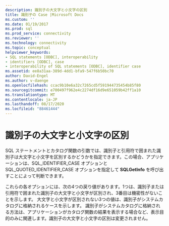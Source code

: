 ```yaml
---
description: 識別子の大文字と小文字の区別
title: 識別子の Case |Microsoft Docs
ms.custom: ''
ms.date: 01/19/2017
ms.prod: sql
ms.prod_service: connectivity
ms.reviewer: ''
ms.technology: connectivity
ms.topic: conceptual
helpviewer_keywords:
- SQL statements [ODBC], interoperability
- identifiers [ODBC], case
- interoperability of SQL statements [ODBC], identifier case
ms.assetid: ee8a31aa-389d-4dd1-bfa9-547f6b50bc70
author: David-Engel
ms.author: v-daenge
ms.openlocfilehash: ccac9b10e6a32c7265cd5f591944735454b85f80
ms.sourcegitcommit: e700497f962e4c2274df16d9e651059b42ff1a10
ms.translationtype: MT
ms.contentlocale: ja-JP
ms.lasthandoff: 08/17/2020
ms.locfileid: "88461444"
---
```

# <a name="identifier-case"></a>識別子の大文字と小文字の区別
SQL ステートメントとカタログ関数の引数では、識別子と引用符で囲まれた識別子は大文字と小文字を区別するかどうかを指定できます。この場合、アプリケーションは、SQL_IDENTIFIER_CASE オプションと SQL_QUOTED_IDENTIFIER_CASE オプションを指定して **SQLGetInfo** を呼び出すことによって判断できます。  
  
 これらの各オプションには、次の4つの戻り値があります。1つは、識別子または引用符で囲まれた識別子の大文字と小文字が区別され、3番目は機密性がないことを示します。 大文字と小文字が区別されない3つの値は、識別子がシステムカタログに格納されるケースを示します。 識別子がシステムカタログに格納される方法は、アプリケーションがカタログ関数の結果を表示する場合など、表示目的のみに関連します。識別子の大文字と小文字の区別は変更されません。

